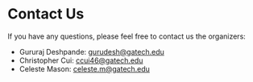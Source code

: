 # Contact Us

If you have any questions, please feel free to contact us the organizers:

- Gururaj Deshpande: gurudesh@gatech.edu
- Christopher Cui: ccui46@gatech.edu
- Celeste Mason: celeste.m@gatech.edu